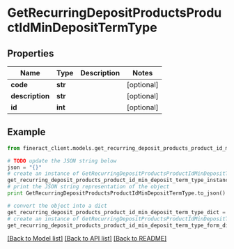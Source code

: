 # GetRecurringDepositProductsProductIdMinDepositTermType


## Properties

Name | Type | Description | Notes
------------ | ------------- | ------------- | -------------
**code** | **str** |  | [optional] 
**description** | **str** |  | [optional] 
**id** | **int** |  | [optional] 

## Example

```python
from fineract_client.models.get_recurring_deposit_products_product_id_min_deposit_term_type import GetRecurringDepositProductsProductIdMinDepositTermType

# TODO update the JSON string below
json = "{}"
# create an instance of GetRecurringDepositProductsProductIdMinDepositTermType from a JSON string
get_recurring_deposit_products_product_id_min_deposit_term_type_instance = GetRecurringDepositProductsProductIdMinDepositTermType.from_json(json)
# print the JSON string representation of the object
print GetRecurringDepositProductsProductIdMinDepositTermType.to_json()

# convert the object into a dict
get_recurring_deposit_products_product_id_min_deposit_term_type_dict = get_recurring_deposit_products_product_id_min_deposit_term_type_instance.to_dict()
# create an instance of GetRecurringDepositProductsProductIdMinDepositTermType from a dict
get_recurring_deposit_products_product_id_min_deposit_term_type_form_dict = get_recurring_deposit_products_product_id_min_deposit_term_type.from_dict(get_recurring_deposit_products_product_id_min_deposit_term_type_dict)
```
[[Back to Model list]](../README.md#documentation-for-models) [[Back to API list]](../README.md#documentation-for-api-endpoints) [[Back to README]](../README.md)


